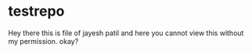 # testrepo
Hey there this is file of jayesh patil and here you cannot view this without my permission. okay?
